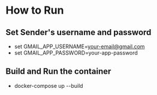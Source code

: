 # How to Run
## Set Sender's username and password
- set GMAIL_APP_USERNAME=your-email@gmail.com
- set GMAIL_APP_PASSWORD=your-app-password
## Build and Run the container
- docker-compose up --build

